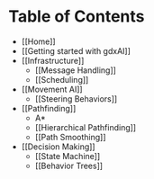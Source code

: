 # Table of Contents

* [[Home]]
* [[Getting started with gdxAI]]
* [[Infrastructure]]
  - [[Message Handling]]
  - [[Scheduling]]
* [[Movement AI]]
  - [[Steering Behaviors]]
* [[Pathfinding]]
  - A*
  - [[Hierarchical Pathfinding]]
  - [[Path Smoothing]]
* [[Decision Making]]
  - [[State Machine]]
  - [[Behavior Trees]]
